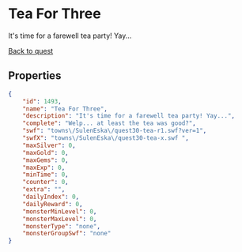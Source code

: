 # Tea For Three

It's time for a farewell tea party! Yay...

[Back to quest](../quests.md)

## Properties

```json
{
    "id": 1493,
    "name": "Tea For Three",
    "description": "It's time for a farewell tea party! Yay...",
    "complete": "Welp... at least the tea was good?",
    "swf": "towns\/SulenEska\/quest30-tea-r1.swf?ver=1",
    "swfX": "towns\/SulenEska\/quest30-tea-x.swf ",
    "maxSilver": 0,
    "maxGold": 0,
    "maxGems": 0,
    "maxExp": 0,
    "minTime": 0,
    "counter": 0,
    "extra": "",
    "dailyIndex": 0,
    "dailyReward": 0,
    "monsterMinLevel": 0,
    "monsterMaxLevel": 0,
    "monsterType": "none",
    "monsterGroupSwf": "none"
}
```

